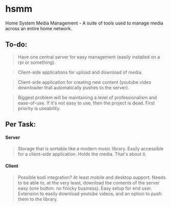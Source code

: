 # hsmm
Home System Media Management - A suite of tools used to manage media across an entire home network.

## To-do:
> Have one central server for easy management (easily installed on a rpi or something).

> Client-side applications for upload and download of media.

> Client-side application for creating new content (youtube video downloader that automatically pushes to the server).

> Biggest problem will be maintaining a level of professionalism and ease-of-use. If it's not easy to use, then the project is dead. First priority is useability.

## Per Task:

#### Server
> Storage that is sortable like a modern music library.
> Easily accessible for a client-side application.
> Holds the media. That's about it.

#### Client
> Possible kodi integration?
> At least mobile and desktop support.
> Needs to be able to, at the very least, download the contents of the server easy (one button. no finicky business).
> Easy setup for end user.
> Extension to easily download youtube videos, and an option to push them to the library.
